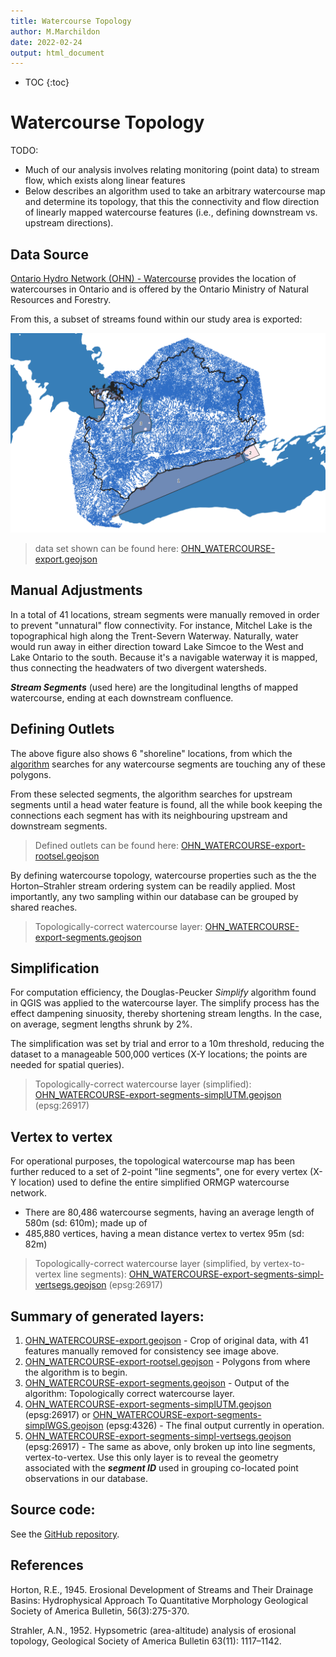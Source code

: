 ```yaml
---
title: Watercourse Topology
author: M.Marchildon
date: 2022-02-24
output: html_document
---
```


* TOC
{:toc}

# Watercourse Topology
TODO:
* Much of our analysis involves relating monitoring (point data) to stream flow, which exists along linear features
* Below describes an algorithm used to take an arbitrary watercourse map and determine its topology, that this the connectivity and flow direction of linearly mapped watercourse features (i.e., defining downstream vs. upstream directions).
 

## Data Source

[Ontario Hydro Network (OHN) - Watercourse](https://geohub.lio.gov.on.ca/datasets/a222f2996e7c454f9e8d028aa05995d3_26/about) provides the location of watercourses in Ontario and is offered by the Ontario Ministry of Natural Resources and Forestry.

From this, a subset of streams found within our study area is exported:

![](fig/OHN_WATERCOURSE-export.png)

> data set shown can be found here: [OHN_WATERCOURSE-export.geojson](https://www.dropbox.com/s/a44ohn98h0nkcij/OHN_WATERCOURSE-export.geojson?dl=0)

## Manual Adjustments

In a total of 41 locations, stream segments were manually removed in order to prevent "unnatural" flow connectivity. For instance, Mitchel Lake is the topographical high along the Trent-Severn Waterway. Naturally, water would run away in either direction toward Lake Simcoe to the West and Lake Ontario to the south. Because it's a navigable waterway it is mapped, thus connecting the headwaters of two divergent watersheds.

__*Stream Segments*__ (used here) are the longitudinal lengths of mapped watercourse, ending at each downstream confluence.



## Defining Outlets

The above figure also shows 6 "shoreline" locations, from which the [algorithm](https://github.com/OWRC/drainTopology) searches for any watercourse segments are touching any of these polygons.

From these selected segments, the algorithm searches for upstream segments until a head water feature is found, all the while book keeping the connections each segment has with its neighbouring upstream and downstream segments.

> Defined outlets can be found here: [OHN_WATERCOURSE-export-rootsel.geojson](https://www.dropbox.com/s/djphvjkospckj88/OHN_WATERCOURSE-export-rootsel.geojson?dl=0)

By defining watercourse topology, watercourse properties such as the the Horton–Strahler stream ordering system can be readily applied. Most importantly, any two sampling within our database can be grouped by shared reaches.

> Topologically-correct watercourse layer: [OHN_WATERCOURSE-export-segments.geojson](https://www.dropbox.com/s/0vq92budz1o64pb/OHN_WATERCOURSE-export-segments.geojson?dl=0) 


## Simplification

For computation efficiency, the Douglas-Peucker *Simplify* algorithm found in QGIS was applied to the watercourse layer. The simplify process has the effect dampening sinuosity, thereby shortening stream lengths. In the case, on average, segment lengths shrunk by 2%.

The simplification was set by trial and error to a 10m threshold, reducing the dataset to a manageable 500,000 vertices (X-Y locations; the points are needed for spatial queries).

> Topologically-correct watercourse layer (simplified): [OHN_WATERCOURSE-export-segments-simplUTM.geojson](https://www.dropbox.com/s/u91365p9z32mne8/OHN_WATERCOURSE-export-segments-simplUTM.geojson?dl=0) (epsg:26917)


## Vertex to vertex

For operational purposes, the topological watercourse map has been further reduced to a set of 2-point "line segments", one for every vertex (X-Y location) used to define the entire simplified ORMGP watercourse network.

* There are 80,486 watercourse segments, having an average length of 580m (sd: 610m); made up of
* 485,880 vertices, having a mean distance vertex to vertex 95m (sd: 82m)

> Topologically-correct watercourse layer (simplified, by vertex-to-vertex line segments): [OHN_WATERCOURSE-export-segments-simpl-vertsegs.geojson](https://www.dropbox.com/s/tcrv4wpe9b1oo8j/OHN_WATERCOURSE-export-segments-simpl-vertsegs.geojson?dl=0) (epsg:26917)



## Summary of generated layers:

1. [OHN_WATERCOURSE-export.geojson](https://www.dropbox.com/s/a44ohn98h0nkcij/OHN_WATERCOURSE-export.geojson?dl=0) - Crop of original data, with 41 features manually removed for consistency see image above.
1. [OHN_WATERCOURSE-export-rootsel.geojson](https://www.dropbox.com/s/djphvjkospckj88/OHN_WATERCOURSE-export-rootsel.geojson?dl=0) - Polygons from where the algorithm is to begin.
1. [OHN_WATERCOURSE-export-segments.geojson](https://www.dropbox.com/s/0vq92budz1o64pb/OHN_WATERCOURSE-export-segments.geojson?dl=0) - Output of the algorithm: Topologically correct watercourse layer.
1. [OHN_WATERCOURSE-export-segments-simplUTM.geojson](https://www.dropbox.com/s/u91365p9z32mne8/OHN_WATERCOURSE-export-segments-simplUTM.geojson?dl=0) (epsg:26917) or [OHN_WATERCOURSE-export-segments-simplWGS.geojson](https://www.dropbox.com/s/uccllnq3eqnhnd1/OHN_WATERCOURSE-export-segments-simplWGS.geojson?dl=0) (epsg:4326) - The final output currently in operation.
1. [OHN_WATERCOURSE-export-segments-simpl-vertsegs.geojson](https://www.dropbox.com/s/tcrv4wpe9b1oo8j/OHN_WATERCOURSE-export-segments-simpl-vertsegs.geojson?dl=0) (epsg:26917) - The same as above, only broken up into line segments, vertex-to-vertex. Use this only layer is to reveal the geometry associated with the *__segment ID__* used in grouping co-located point observations in our database.


## Source code:

See the [GitHub repository](https://github.com/OWRC/drainTopology).



## References

Horton, R.E., 1945. Erosional Development of Streams and Their Drainage Basins: Hydrophysical Approach To Quantitative Morphology Geological Society of America Bulletin, 56(3):275-370.

Strahler, A.N., 1952. Hypsometric (area-altitude) analysis of erosional topology, Geological Society of America Bulletin 63(11): 1117–1142.
